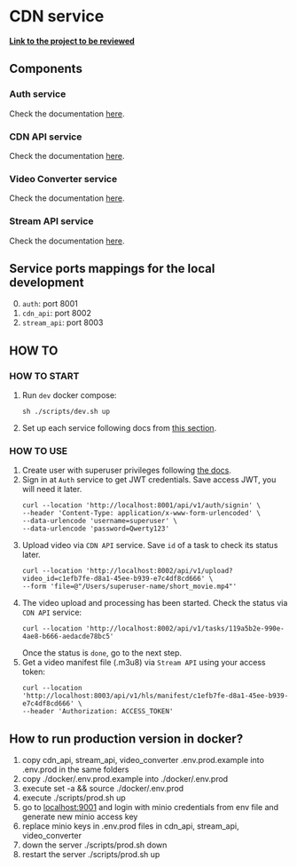 # CDN service

**[Link to the project to be reviewed](https://github.com/alena-kono/graduate_work)**

## Components
### Auth service
Check the documentation [here](auth/README.md).

### CDN API service
Check the documentation [here](cdn_api/README.md).

### Video Converter service
Check the documentation [here](video_converter/README.md).

### Stream API service
Check the documentation [here](stream_api/README.md).

## Service ports mappings for the local development
0. `auth`: port 8001
1. `cdn_api`: port 8002
2. `stream_api`: port 8003

## HOW TO

### HOW TO START

1. Run `dev` docker compose:
    ```
    sh ./scripts/dev.sh up
    ```

2. Set up each service following docs from [this section](#components).

### HOW TO USE

1. Create user with superuser privileges following [the docs](auth/README.md#create-superuser-via-cli).
2. Sign in at `Auth` service to get JWT credentials. Save access JWT, you will need it later.
   ```
   curl --location 'http://localhost:8001/api/v1/auth/signin' \
   --header 'Content-Type: application/x-www-form-urlencoded' \
   --data-urlencode 'username=superuser' \
   --data-urlencode 'password=Qwerty123'
   ```
3. Upload video via `CDN API` service. Save `id` of a task to check its status later.
   ```
   curl --location 'http://localhost:8002/api/v1/upload?video_id=c1efb7fe-d8a1-45ee-b939-e7c4df8cd666' \
   --form 'file=@"/Users/superuser-name/short_movie.mp4"'
   ```
4. The video upload and processing has been started. Check the status via `CDN API` service:
   ```
   curl --location 'http://localhost:8002/api/v1/tasks/119a5b2e-990e-4ae8-b666-aedacde78bc5'
   ```
   Once the status is `done`, go to the next step.
5. Get a video manifest file (.m3u8) via `Stream API` using your access token:
   ```
   curl --location 'http://localhost:8003/api/v1/hls/manifest/c1efb7fe-d8a1-45ee-b939-e7c4df8cd666' \
   --header 'Authorization: ACCESS_TOKEN'
   ```

## How to run production version in docker?

1) copy cdn_api, stream_api, video_converter .env.prod.example into .env.prod in the same folders
2) copy ./docker/.env.prod.example into ./docker/.env.prod
3) execute set -a && source ./docker/.env.prod
4) execute ./scripts/prod.sh up
5) go to [localhost:9001](http://localhost:9001) and login with minio credentials from env file and generate new minio access key
6) replace minio keys in .env.prod files in cdn_api, stream_api, video_converter
7) down the server ./scripts/prod.sh down
8) restart the server ./scripts/prod.sh up